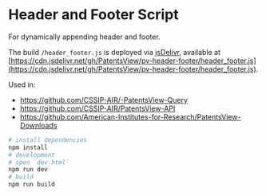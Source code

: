 # Header and Footer Script

For dynamically appending header and footer.

The build `/header_footer.js` is deployed via [jsDelivr](https://www.jsdelivr.com/), available at [https://cdn.jsdelivr.net/gh/PatentsView/pv-header-footer/header_footer.js](https://cdn.jsdelivr.net/gh/PatentsView/pv-header-footer/header_footer.js).

Used in:

- https://github.com/CSSIP-AIR/-PatentsView-Query
- https://github.com/CSSIP-AIR/PatentsView-API
- https://github.com/American-Institutes-for-Research/PatentsView-Downloads

```bash
# install dependencies
npm install
# development
# open `dev.html`
npm run dev
# build
npm run build
```
